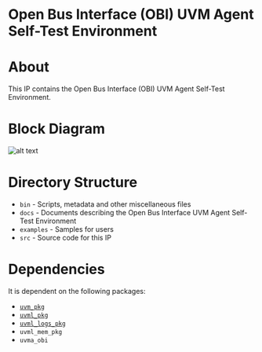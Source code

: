 # Open Bus Interface (OBI) UVM Agent Self-Test Environment

# About
This IP contains the Open Bus Interface (OBI) UVM Agent Self-Test Environment.

# Block Diagram
![alt text](./docs/env_block_diagram.png "Open Bus Interface (OBI) UVM Agent Self-Test Environment Block Diagram")

# Directory Structure
* `bin` - Scripts, metadata and other miscellaneous files
* `docs` - Documents describing the Open Bus Interface UVM Agent Self-Test Environment
* `examples` - Samples for users
* `src` - Source code for this IP


# Dependencies
It is dependent on the following packages:

* [`uvm_pkg`](https://www.accellera.org/downloads/standards/uvm)
* [`uvml_pkg`](https://datum-technology-corporation.github.io/uvml/)
* [`uvml_logs_pkg`](https://datum-technology-corporation.github.io/uvml_logs/)
* `uvml_mem_pkg`
* `uvma_obi`
